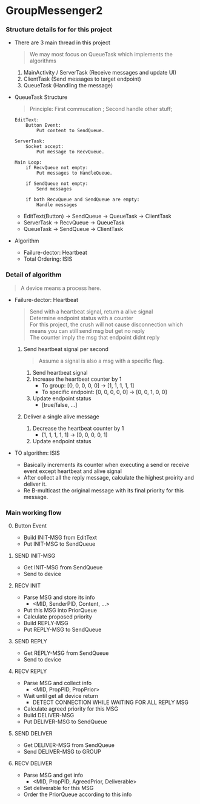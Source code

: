 # GroupMessenger2    

### Structure details for for this project    

- There are 3 main thread in this project
    > We may most focus on QueueTask which implements the algorithms
    
    1. MainActivity / ServerTask (Receive messages and update UI)
    2. ClientTask (Send messages to target endpoint)
    3. QueueTask (Handling the message)

- QueueTask Structure
    > Principle: First commucation ; Second handle other stuff;

    ```
    EditText:
        Button Event:
            Put content to SendQueue.
    ```
    
    ```
    ServerTask:
        Socket accept:
            Put message to RecvQueue.
    ```
    
    ```
    Main Loop:
        if RecvQueue not empty:
            Put messages to HandleQueue.
        
        if SendQueue not empty:
            Send messages
        
        if both RecvQueue and SendQueue are empty:
            Handle messages
    ```
    
    - EditText(Button) -> SendQueue -> QueueTask -> ClientTask
    - ServerTask -> RecvQueue -> QueueTask
    - QueueTask -> SendQueue -> ClientTask

- Algorithm
    - Failure-dector: Heartbeat
    - Total Ordering: ISIS
    
### Detail of algorithm
> A device means a process here.

- Failure-dector: Heartbeat
    > Send with a heartbeat signal, return a alive signal    
    > Determine endpoint status with a counter      
    > For this project, the crush will not cause disconnection which means you can still send msg but get no reply     
    > The counter imply the msg that endpoint didnt reply    
    
    1. Send heartbeat signal per second
        > Assume a signal is also a msg with a specific flag.
        
        1. Send heartbeat signal
        2. Increase the heartbeat counter by 1
            - To group: [0, 0, 0, 0, 0] -> [1, 1, 1, 1, 1]
            - To specific endpoint: [0, 0, 0, 0, 0] -> [0, 0, 1, 0, 0]
        3. Update endpoint status
            - [true/false, ...]
            
    2. Deliver a single alive message
        1. Decrease the heartbeat counter by 1
            - [1, 1, 1, 1, 1] -> [0, 0, 0, 0, 1] 
        2. Update endpoint status
    
- TO algorithm: ISIS
    - Basically increments its counter when executing a send or receive event except heartbeat and alive signal
    - After collect all the reply message, calculate the highest proirity and deliver it.
    - Re B-multicast the original message with its final priority for this message.

### Main working flow
0. Button Event    
    - Build INIT-MSG from EditText    
    - Put INIT-MSG to SendQueue    

1. SEND INIT-MSG      
    - Get INIT-MSG from SendQueue 
    - Send to device
    
2. RECV INIT                
    - Parse MSG and store its info        
        - <MID, SenderPID, Content, ...>    
    - Put this MSG into PriorQueue    
    - Calculate proposed priority    
    - Build REPLY-MSG        
    - Put REPLY-MSG to SendQueue        

3. SEND REPLY             
    - Get REPLY-MSG from SendQueue 
    - Send to device      

4. RECV REPLY          
    - Parse MSG and collect info        
        - <MID, PropPID, PropPrior>    
    - Wait until get all device return    
        - DETECT CONNECTION WHILE WAITING FOR ALL REPLY MSG        
    - Calculate agreed priority for this MSG    
    - Build DELIVER-MSG    
    - Put DELIVER-MSG to SendQueue    

5. SEND DELIVER     
    - Get DELIVER-MSG from SendQueue    
    - Send DELIVER-MSG to GROUP    

6. RECV DELIVER         
    - Parse MSG and get info    
        - <MID, PropPID, AgreedPrior, Deliverable>    
    - Set deliverable for this MSG    
    - Order the PriorQueue according to this info    

